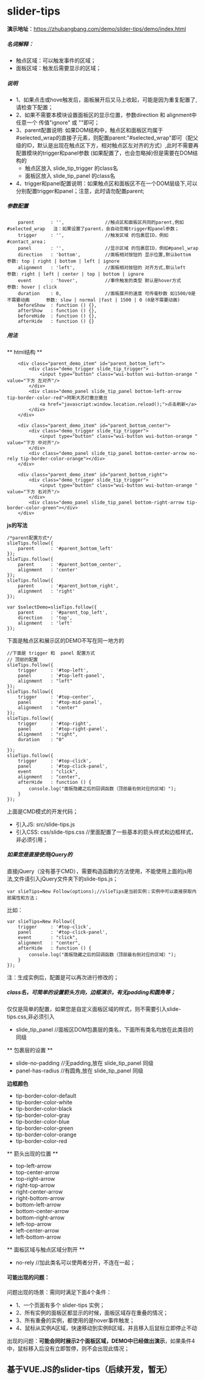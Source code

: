 # slider-tips

**演示地址**：https://zhubangbang.com/demo/slider-tips/demo/index.html

##### 名词解释：

- 触点区域：可以触发事件的区域；
- 面板区域：触发后需要显示的区域；

##### 说明
- 1、如果点击或hove触发后，面板展开后又马上收起，可能是因为重复配置了,请检查下配置；
- 2、如果不需要本模块设置面板区的显示位置，参数direction 和 alignment中任意一个 传值"ignore" 或 ""即可；
- 3、parent配置说明: 如果DOM结构中，触点区和面板区均属于#selected_wrap的直接子元素，则配置parent:"#selected_wrap"即可（配父级的ID，默认是出现在触点区下方，相对触点区左对齐的方式）,此时不需要再配置模块的trigger和panel参数 (如果配置了，也会忽略掉)但是需要在DOM结构的 
	- 触点区放入 slide_tip_trigger 的class名
	- 面板区放入 slide_tip_panel   的class名
- 4、trigger和panel配置说明：如果触点区和面板区不在一个DOM层级下,可以分别配置trigger和panel；注意，此时请勿配置parent;

##### 参数配置 

        parent      : '',               //触点区和面板区共同的parent,例如 #selected_wrap   注：如果设置了parent，会自动忽略trigger和panel参数；
        trigger     : '',               //触发区域 的包裹层ID，例如#contact_area；
        panel       : '',               //显示区域 的包裹层ID，例如#panel_wrap
        direction   : 'bottom',         //面板相对按钮的 显示位置,默认bottom                参数: top | right | bottom | left | ignore
        alignment   : 'left',           //面板相对按钮的 对齐方式,默认left                  参数: right | left | center | top | bottom | ignore
        event       : 'hover',          //事件触发的类型 默认是hover方式                    参数: hover | click
        duration    : 0,                //面板展开的速度 可传毫秒数 如1500/0是不需要动画      参数: slow | normal |fast | 1500 | 0 (0是不需要动画)
        beforeShow  : function () {},
        afterShow   : function () {},
        beforeHide  : function () {},
        afterHide   : function () {}

##### 用法
** html结构 **


        <div class="parent_demo_item" id="parent_bottom_left">
            <div class="demo_trigger slide_tip_trigger">
                <input type="button" class="wui-button wui-button-orange " value="下方 左对齐"/>
            </div>
            <div class="demo_panel slide_tip_panel bottom-left-arrow   tip-border-color-red">阿斯大苏打撒旦撒旦
                <a href="javascript:window.location.reload();">点击刷新</a>
            </div>
        </div>

        <div class="parent_demo_item" id="parent_bottom_center">
            <div class="demo_trigger slide_tip_trigger">
                <input type="button" class="wui-button wui-button-orange " value="下方 中对齐"/>
            </div>
            <div class="demo_panel slide_tip_panel bottom-center-arrow no-rely tip-border-color-orange"></div>
        </div>

        <div class="parent_demo_item" id="parent_bottom_right">
            <div class="demo_trigger slide_tip_trigger">
                <input type="button" class="wui-button wui-button-orange " value="下方 右对齐"/>
            </div>
            <div class="demo_panel slide_tip_panel bottom-right-arrow tip-border-color-green"></div>
        </div>

**js的写法**

    /*parent配置方式*/
    slieTips.follow({
        parent      : '#parent_bottom_left'
    });
    slieTips.follow({
        parent      : '#parent_bottom_center',
        alignment   : 'center'
    });
    slieTips.follow({
        parent      : '#parent_bottom_right',
        alignment   : 'right'
    });

    var $selectDemo=slieTips.follow({
        parent      : '#parent_top_left',
        direction   : 'top',
        alignment   : 'left'
    });



下面是触点区和展示区的DEMO不写在同一地方的

    //下面是 trigger 和  panel 配置方式
    // 顶部的配置
    slieTips.follow({
        trigger     : '#top-left',
        panel       : '#top-left-panel',
        alignment   : "left"
    });
    slieTips.follow({
        trigger     : '#top-center',
        panel       : '#top-mid-panel',
        alignment   : "center"
    });
    slieTips.follow({
        trigger     : '#top-right',
        panel       : '#top-right-panel',
        alignment   : "right",
        duration    : "0"

    });
    slieTips.follow({
        trigger     : '#top-click',
        panel       : '#top-click-panel',
        event       : "click",
        alignment   : "center",
        afterHide   : function () {
            console.log("面板隐藏之后的回调函数（顶部最右侧对应的区域）");
        }
    });


上面是CMD模式的开发代码；

- 引入JS: src/slide-tips.js
- 引入CSS: css/slide-tips.css  //里面配置了一些基本的箭头样式和边框样式，非必须引用；

##### 如果您是直接使用jQuery的

直接jQuery（没有基于CMD），需要构造函数的方法使用，不能使用上面的js用法,文件请引入jQuery文件夹下的slide-tips.js；

	var slieTips=New Follow(options);//slieTips是当前实例；实例中可以直接获取内部属性和方法；

比如：

    var slieTips=New Follow({
        trigger     : '#top-click',
        panel       : '#top-click-panel',
        event       : "click",
        alignment   : "center",
        afterHide   : function () {
            console.log("面板隐藏之后的回调函数（顶部最右侧对应的区域）");
        }
    });

注：生成实例后，配置是可以再次进行修改的；


##### class名，可简单的设置箭头方向，边框演示，有无padding和圆角等；

仅仅是简单的配置，如果您是自定义面板区域的样式，则不需要引入slide-tips.css,非必须引入

- slide_tip_panel //面板区DOM包裹层的类名，下面所有类名均放在此类目的同级

** 包裹层的设置 **

- slide-no-padding //无padding,放在 slide_tip_panel 同级
- panel-has-radius //有圆角,放在 slide_tip_panel 同级

**边框颜色**

- tip-border-color-default
- tip-border-color-white
- tip-border-color-black
- tip-border-color-gray
- tip-border-color-blue
- tip-border-color-green
- tip-border-color-orange
- tip-border-color-red

** 箭头出现的位置 **

- top-left-arrow
- top-center-arrow
- top-right-arrow
- right-top-arrow
- right-center-arrow
- right-bottom-arrow
- bottom-left-arrow
- bottom-center-arrow
- bottom-right-arrow
- left-top-arrow
- left-center-arrow
- left-bottom-arrow

** 面板区域与触点区域分割开 **

- no-rely  //加此类名可以使两者分开，不连在一起；


#### 可能出现的问题：

问题出现的场景：需同时满足下面4个条件：

- 1、一个页面有多个 slider-tips 实例；
- 2、所有实例的面板区都显示的时候，面板区域存在重叠的情况；
- 3、所有重叠的实例，都使用的是hover事件触发；
- 4、鼠标从实例A区域，快速移动到实例B区域，并且移入后鼠标立即停止不动

出现的问题：**可能会同时展示2个面板区域，DEMO中已经做出演示**，如果条件4中，鼠标移入后没有立即暂停，则不会出现此情况；



## 基于VUE.JS的slider-tips（后续开发，暂无）
